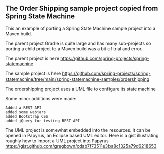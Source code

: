 ## The Order Shipping sample project copied from Spring State Machine

This an example of porting a Spring State Machine sample project into a Maven build.

The parent project Gradle is quite large and has many sub-projects so porting a child project to a Maven build was a bit of trial and error.

The parent project is here https://github.com/spring-projects/spring-statemachine

The sample project is here https://github.com/spring-projects/spring-statemachine/tree/main/spring-statemachine-samples/ordershipping

The ordershipping project uses a UML file to configure its state machine

Some minor additions were made:

    Added a REST API
    added some webjars
    added Bootstrap CSS 
    added jQuery for testing REST API

The UML project is somewhat embedded into the resources. It can be opened in Papyrus, an Eclipse based UML editor.
Here is a gist illustrating roughly how to import a UML project into Papyrus https://gist.github.com/gregbown/cdab7f73511e3ba8c1325a79d6218653
